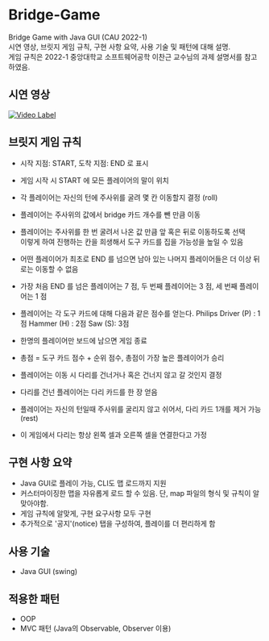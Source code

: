 # Bridge-Game
Bridge Game with Java GUI (CAU 2022-1)  
시연 영상, 브릿지 게임 규칙, 구현 사항 요약, 사용 기술 및 패턴에 대해 설명.  
게임 규칙은 2022-1 중앙대학교 소프트웨어공학 이찬근 교수님의 과제 설명서를 참고하였음.   

## 시연 영상
[![Video Label](http://img.youtube.com/vi/LiVTxAA5ijE/0.jpg)](https://youtu.be/LiVTxAA5ijE?t=0s)

## 브릿지 게임 규칙
- 시작 지점: START, 도착 지점: END 로 표시
- 게임 시작 시 START 에 모든 플레이어의 말이 위치
- 각 플레이어는 자신의 턴에 주사위를 굴려 몇 칸 이동할지 결정 (roll)
- 플레이어는 주사위의 값에서 bridge 카드 개수를 뺀 만큼 이동
- 플레이어는 주사위를 한 번 굴려서 나온 값 만큼 앞 혹은 뒤로 이동하도록 선택   
 이렇게 하여 진행하는 칸을 희생해서 도구 카드를 집을 가능성을 높일 수 있음
- 어떤 플레이어가 최초로 END 를 넘으면 남아 있는 나머지 플레이어들은 더 이상 뒤로는 이동할
수 없음
- 가장 처음 END 를 넘은 플레이어는 7 점, 두 번째 플레이어는 3 점, 세 번째 플레이어는 1 점

- 플레이어는 각 도구 카드에 대해 다음과 같은 점수를 얻는다.
  Philips Driver (P) : 1점
  Hammer (H) : 2점
  Saw (S): 3점

- 한명의 플레이어만 보드에 남으면 게임 종료
- 총점 = 도구 카드 점수 + 순위 점수, 총점이 가장 높은 플레이어가 승리

- 플레이어는 이동 시 다리를 건너거나 혹은 건너지 않고 갈 것인지 결정
- 다리를 건넌 플레이어는 다리 카드를 한 장 얻음
- 플레이어는 자신의 턴일때 주사위를 굴리지 않고 쉬어서, 다리 카드 1개를 제거 가능 (rest)
- 이 게임에서 다리는 항상 왼쪽 셀과 오른쪽 셀을 연결한다고 가정

## 구현 사항 요약
- Java GUI로 플레이 가능, CLI도 맵 로드까지 지원
- 커스터마이징한 맵을 자유롭게 로드 할 수 있음. 단, map 파일의 형식 및 규칙이 알맞아야함.
- 게임 규칙에 알맞게, 구현 요구사항 모두 구현
- 추가적으로 '공지'(notice) 탭을 구성하여, 플레이를 더 편리하게 함

## 사용 기술
- Java GUI (swing)

## 적용한 패턴
- OOP
- MVC 패턴 (Java의 Observable, Observer 이용)
